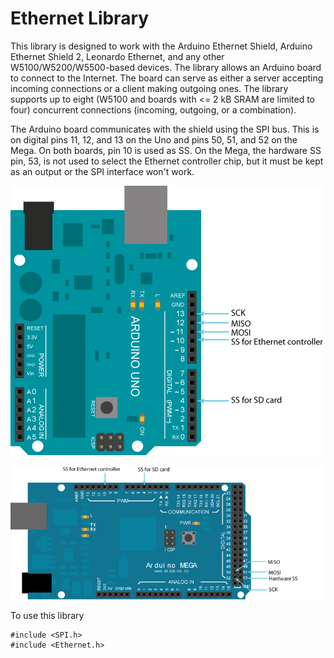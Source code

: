 # Ethernet Library

This library is designed to work with the Arduino Ethernet Shield, Arduino Ethernet Shield 2, Leonardo Ethernet, and any other W5100/W5200/W5500-based devices. The library allows an Arduino board to connect to the Internet. The board can serve as either a server accepting incoming connections or a client making outgoing ones. The library supports up to eight (W5100 and boards with <= 2 kB SRAM are limited to four) concurrent connections (incoming, outgoing, or a combination).

The Arduino board communicates with the shield using the SPI bus. This is on digital pins 11, 12, and 13 on the Uno and pins 50, 51, and 52 on the Mega. On both boards, pin 10 is used as SS. On the Mega, the hardware SS pin, 53, is not used to select the Ethernet controller chip, but it must be kept as an output or the SPI interface won't work.

![Arduino UNO Pin map.](./arduino_uno_ethernet_pins.png)

![Arduino MEGA Pin map.](./arduino_mega_ethernet_pins.png)

To use this library

```
#include <SPI.h>
#include <Ethernet.h>
```
